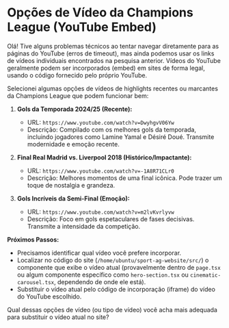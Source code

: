# Opções de Vídeo da Champions League (YouTube Embed)

Olá! Tive alguns problemas técnicos ao tentar navegar diretamente para as páginas do YouTube (erros de timeout), mas ainda podemos usar os links de vídeos individuais encontrados na pesquisa anterior. Vídeos do YouTube geralmente podem ser incorporados (embed) em sites de forma legal, usando o código fornecido pelo próprio YouTube.

Selecionei algumas opções de vídeos de highlights recentes ou marcantes da Champions League que podem funcionar bem:

1.  **Gols da Temporada 2024/25 (Recente):**
    *   URL: `https://www.youtube.com/watch?v=DwyhgvV06Yw`
    *   Descrição: Compilado com os melhores gols da temporada, incluindo jogadores como Lamine Yamal e Désiré Doué. Transmite modernidade e emoção recente.

2.  **Final Real Madrid vs. Liverpool 2018 (Histórico/Impactante):**
    *   URL: `https://www.youtube.com/watch?v=-1A8R71CLr0`
    *   Descrição: Melhores momentos de uma final icônica. Pode trazer um toque de nostalgia e grandeza.

3.  **Gols Incríveis da Semi-Final (Emoção):**
    *   URL: `https://www.youtube.com/watch?v=m2lvKvrlyvw`
    *   Descrição: Foco em gols espetaculares de fases decisivas. Transmite a intensidade da competição.

**Próximos Passos:**

*   Precisamos identificar qual vídeo você prefere incorporar.
*   Localizar no código do site (`/home/ubuntu/sport-ag-website/src/`) o componente que exibe o vídeo atual (provavelmente dentro de `page.tsx` ou algum componente específico como `hero-section.tsx` ou `cinematic-carousel.tsx`, dependendo de onde ele está).
*   Substituir o vídeo atual pelo código de incorporação (iframe) do vídeo do YouTube escolhido.

Qual dessas opções de vídeo (ou tipo de vídeo) você acha mais adequada para substituir o vídeo atual no site?

